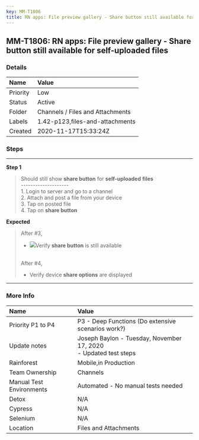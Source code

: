 ```yaml
---
key: MM-T1806
title: RN apps: File preview gallery - Share button still available for self-uploaded files
---
```


## MM-T1806: RN apps: File preview gallery - Share button still available for self-uploaded files

### Details

| Name     | Value                            |
| :------- | :------------------------------- |
| Priority | Low                              |
| Status   | Active                           |
| Folder   | Channels / Files and Attachments |
| Labels   | 1.42-p123,files-and-attachments  |
| Created  | 2020-11-17T15:33:24Z             |

### Steps

<hr/>

**Step 1**

> <article>Should still show <strong>share button</strong> for <strong>self-uploaded</strong> <strong>files</strong><br>--------------------<br><span data-sheets-userformat='{"2":4993,"3":{"1":0},"10":2,"11":4,"12":0,"15":"arial,sans,sans-serif"}' data-sheets-value='{"1":2,"2":"Follow the steps from the previous test (post a video from your test device)\n1. Tap on the video post to preview and play\n2. Exit preview and clear cache (Delete docs & data in settings)\n3. Tap on the same video post to preview\n4. Tap Download (and then if necessary, Save)"}'>1. Login to server and go to a channel</span><br><span data-sheets-userformat='{"2":4993,"3":{"1":0},"10":2,"11":4,"12":0,"15":"arial,sans,sans-serif"}' data-sheets-value='{"1":2,"2":"Follow the steps from the previous test (post a video from your test device)\n1. Tap on the video post to preview and play\n2. Exit preview and clear cache (Delete docs & data in settings)\n3. Tap on the same video post to preview\n4. Tap Download (and then if necessary, Save)"}'>2. Attach and post a file from your device<br>3. Tap on posted file</span><br><span data-sheets-userformat='{"2":4993,"3":{"1":0},"10":2,"11":4,"12":0,"15":"arial,sans,sans-serif"}' data-sheets-value='{"1":2,"2":"Follow the steps from the previous test (post a video from your test device)\n1. Tap on the video post to preview and play\n2. Exit preview and clear cache (Delete docs & data in settings)\n3. Tap on the same video post to preview\n4. Tap Download (and then if necessary, Save)"}'>4. Tap on <strong>share button</strong></span><span data-sheets-userformat='{"2":4993,"3":{"1":0},"10":2,"11":4,"12":0,"15":"arial,sans,sans-serif"}' data-sheets-value='{"1":2,"2":"Follow the steps from the previous test (post a video from your test device)\n1. Tap on the video post to preview and play\n2. Exit preview and clear cache (Delete docs & data in settings)\n3. Tap on the same video post to preview\n4. Tap Download (and then if necessary, Save)"}'><br></span></article>

**Expected**

> <article>After #3,<ul><li><img src="https://smartbear-tm4j-prod-us-west-2-attachment-rich-text.s3.us-west-2.amazonaws.com/embedded-f3277290f945470c4add5d21ef3dc7ca7b74388fc7152bfb6b99ae58c66a95a8-1605627811975-1605627811975.png" class="fr-fic fr-dii">Verify <strong>share button</strong> is still available</li></ul><br>After #4,<ul><li>Verify device <strong>share options</strong> are displayed</li></ul></article>

<hr/>

### More Info

| Name                     | Value                                                                |
| :----------------------- | :------------------------------------------------------------------- |
| Priority P1 to P4        | P3 - Deep Functions (Do extensive scenarios work?)                   |
| Update notes             | Joseph Baylon - Tuesday, November 17, 2020<br />- Updated test steps |
| Rainforest               | Mobile,in Production                                                 |
| Team Ownership           | Channels                                                             |
| Manual Test Environments | Automated - No manual tests needed                                   |
| Detox                    | N/A                                                                  |
| Cypress                  | N/A                                                                  |
| Selenium                 | N/A                                                                  |
| Location                 | Files and Attachments                                                |

